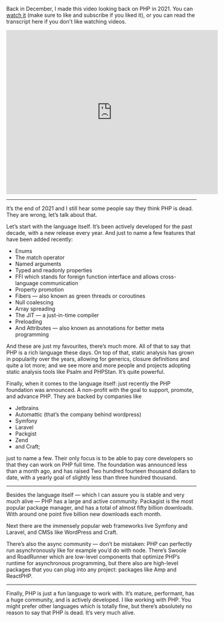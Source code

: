 Back in December, I made this video looking back on PHP in 2021. You can [watch it](https://www.youtube.com/watch?v=W3p8BGeiTwQ) (make sure to like and subscribe if you liked it), or you can read the transcript here if you don't like watching videos.

<iframe width="560" height="435" src="https://www.youtube.com/embed/W3p8BGeiTwQ" title="YouTube video player" frameborder="0" allow="accelerometer; autoplay; clipboard-write; encrypted-media; gyroscope; picture-in-picture" allowfullscreen></iframe>

---

It’s the end of 2021 and I still hear some people say they think PHP is dead. They are wrong, let’s talk about that.

Let’s start with the language itself. It’s been actively developed for the past decade, with a new release every year. And just to name a few features that have been added recently:

- Enums
- The match operator
- Named arguments
- Typed and readonly properties
- FFI which stands for foreign function interface and allows cross-language communication
- Property promotion
- Fibers — also known as green threads or coroutines
- Null coalescing
- Array spreading
- The JIT — a just-in-time compiler
- Preloading
- And Attributes — also known as annotations for better meta programming

And these are just my favourites, there’s much more. All of that to say that PHP is a rich language these days.
On top of that, static analysis has grown in popularity over the years, allowing for generics, closure definitions and quite a lot more;
and we see more and more people and projects adopting static analysis tools like Psalm and PHPStan. It’s quite powerful.

Finally, when it comes to the language itself: just recently the PHP foundation was announced. A non-profit with the goal to support, promote, and advance PHP. They are backed by companies like 

- Jetbrains
- Automattic (that’s the company behind wordpress)
- Symfony
- Laravel
- Packgist
- Zend 
- and Craft;

just to name a few. Their only focus is to be able to pay core developers so that they can work on PHP full time.
The foundation was announced less than a month ago, and has raised
Two hundred fourteen thousand dollars to date, with a yearly goal of slightly less than three hundred thousand.

---

Besides the language itself — which I can assure you is stable and very much alive — PHP has a large and active community.
Packagist is the most popular package manager, and has a total of almost fifty billion downloads. With around one point five billion new downloads each month.

Next there are the immensely popular web frameworks live Symfony and Laravel, and CMSs like WordPress and Craft.

There’s also the async community — don’t be mistaken: PHP can perfectly run asynchronously like for example you’d do with node. There’s Swoole and RoadRunner which are low-level components that optimize PHP’s runtime for asynchronous programming,
but there also are high-level packages that you can plug  into any project: packages like Amp and ReactPHP.

---

Finally, PHP is just a fun language to work with. It’s mature, performant, has a huge community, and is actively developed. I like working with PHP. You might prefer other languages which is totally fine, but there’s absolutely no reason to say that PHP is dead. It’s very much alive.
